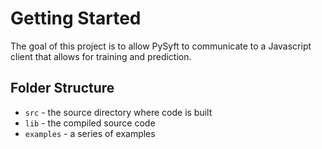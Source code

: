 # Getting Started

The goal of this project is to allow PySyft to communicate to a Javascript client that allows for training and prediction.

## Folder Structure

- `src` - the source directory where code is built
- `lib` - the compiled source code
- `examples` - a series of examples
